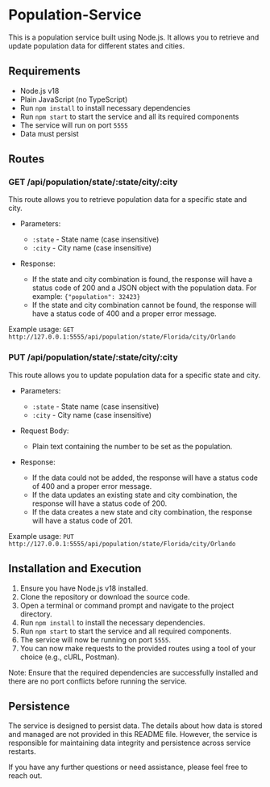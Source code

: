 # Population-Service

This is a population service built using Node.js. It allows you to retrieve and update population data for different states and cities.

## Requirements

- Node.js v18
- Plain JavaScript (no TypeScript)
- Run `npm install` to install necessary dependencies
- Run `npm start` to start the service and all its required components
- The service will run on port `5555`
- Data must persist

## Routes

### GET /api/population/state/:state/city/:city

This route allows you to retrieve population data for a specific state and city.

- Parameters:

  - `:state` - State name (case insensitive)
  - `:city` - City name (case insensitive)

- Response:
  - If the state and city combination is found, the response will have a status code of 200 and a JSON object with the population data. For example: `{"population": 32423}`
  - If the state and city combination cannot be found, the response will have a status code of 400 and a proper error message.

Example usage: `GET http://127.0.0.1:5555/api/population/state/Florida/city/Orlando`

### PUT /api/population/state/:state/city/:city

This route allows you to update population data for a specific state and city.

- Parameters:

  - `:state` - State name (case insensitive)
  - `:city` - City name (case insensitive)

- Request Body:

  - Plain text containing the number to be set as the population.

- Response:
  - If the data could not be added, the response will have a status code of 400 and a proper error message.
  - If the data updates an existing state and city combination, the response will have a status code of 200.
  - If the data creates a new state and city combination, the response will have a status code of 201.

Example usage: `PUT http://127.0.0.1:5555/api/population/state/Florida/city/Orlando`

## Installation and Execution

1. Ensure you have Node.js v18 installed.
2. Clone the repository or download the source code.
3. Open a terminal or command prompt and navigate to the project directory.
4. Run `npm install` to install the necessary dependencies.
5. Run `npm start` to start the service and all required components.
6. The service will now be running on port `5555`.
7. You can now make requests to the provided routes using a tool of your choice (e.g., cURL, Postman).

Note: Ensure that the required dependencies are successfully installed and there are no port conflicts before running the service.

## Persistence

The service is designed to persist data. The details about how data is stored and managed are not provided in this README file. However, the service is responsible for maintaining data integrity and persistence across service restarts.

If you have any further questions or need assistance, please feel free to reach out.
